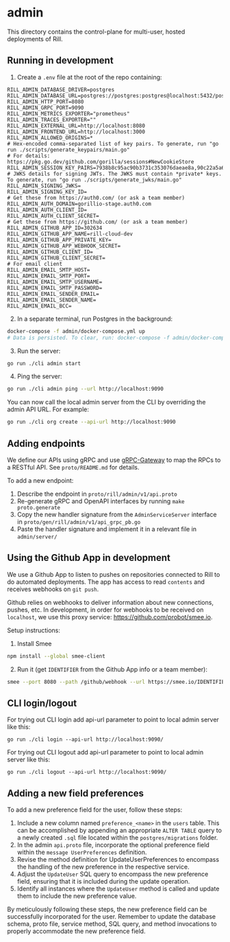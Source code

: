 # admin

This directory contains the control-plane for multi-user, hosted deployments of Rill.

## Running in development

1. Create a `.env` file at the root of the repo containing:
```
RILL_ADMIN_DATABASE_DRIVER=postgres
RILL_ADMIN_DATABASE_URL=postgres://postgres:postgres@localhost:5432/postgres
RILL_ADMIN_HTTP_PORT=8080
RILL_ADMIN_GRPC_PORT=9090
RILL_ADMIN_METRICS_EXPORTER="prometheus"
RILL_ADMIN_TRACES_EXPORTER=""
RILL_ADMIN_EXTERNAL_URL=http://localhost:8080
RILL_ADMIN_FRONTEND_URL=http://localhost:3000
RILL_ADMIN_ALLOWED_ORIGINS=*
# Hex-encoded comma-separated list of key pairs. To generate, run "go run ./scripts/generate_keypairs/main.go"
# For details: https://pkg.go.dev/github.com/gorilla/sessions#NewCookieStore
RILL_ADMIN_SESSION_KEY_PAIRS=7938b8c95ac90b3731c353076daeae8a,90c22a5a6c6b442afdb46855f95eb7d6
# JWKS details for signing JWTs. The JWKS must contain *private* keys. To generate, run "go run ./scripts/generate_jwks/main.go"
RILL_ADMIN_SIGNING_JWKS=
RILL_ADMIN_SIGNING_KEY_ID=
# Get these from https://auth0.com/ (or ask a team member)
RILL_ADMIN_AUTH_DOMAIN=gorillio-stage.auth0.com
RILL_ADMIN_AUTH_CLIENT_ID=
RILL_ADMIN_AUTH_CLIENT_SECRET=
# Get these from https://github.com/ (or ask a team member)
RILL_ADMIN_GITHUB_APP_ID=302634
RILL_ADMIN_GITHUB_APP_NAME=rill-cloud-dev
RILL_ADMIN_GITHUB_APP_PRIVATE_KEY=
RILL_ADMIN_GITHUB_APP_WEBHOOK_SECRET=
RILL_ADMIN_GITHUB_CLIENT_ID=
RILL_ADMIN_GITHUB_CLIENT_SECRET=
# For email client
RILL_ADMIN_EMAIL_SMTP_HOST=
RILL_ADMIN_EMAIL_SMTP_PORT=
RILL_ADMIN_EMAIL_SMTP_USERNAME=
RILL_ADMIN_EMAIL_SMTP_PASSWORD=
RILL_ADMIN_EMAIL_SENDER_EMAIL=
RILL_ADMIN_EMAIL_SENDER_NAME=
RILL_ADMIN_EMAIL_BCC=
```
2. In a separate terminal, run Postgres in the background:
```bash
docker-compose -f admin/docker-compose.yml up 
# Data is persisted. To clear, run: docker-compose -f admin/docker-compose.yml down --volumes
```
3. Run the server:
```bash
go run ./cli admin start
```
4. Ping the server:
```bash
go run ./cli admin ping --url http://localhost:9090
```

You can now call the local admin server from the CLI by overriding the admin API URL. For example:
```bash
go run ./cli org create --api-url http://localhost:9090
```

## Adding endpoints

We define our APIs using gRPC and use [gRPC-Gateway](https://grpc-ecosystem.github.io/grpc-gateway/) to map the RPCs to a RESTful API. See `proto/README.md` for details.

To add a new endpoint:
1. Describe the endpoint in `proto/rill/admin/v1/api.proto`
2. Re-generate gRPC and OpenAPI interfaces by running `make proto.generate`
3. Copy the new handler signature from the `AdminServiceServer` interface in `proto/gen/rill/admin/v1/api_grpc_pb.go`
4. Paste the handler signature and implement it in a relevant file in `admin/server/`

## Using the Github App in development

We use a Github App to listen to pushes on repositories connected to Rill to do automated deployments. The app has access to read `contents` and receives webhooks on `git push`.

Github relies on webhooks to deliver information about new connections, pushes, etc. In development, in order for webhooks to be received on `localhost`, we use this proxy service: https://github.com/probot/smee.io.

Setup instructions:

1. Install Smee
```bash
npm install --global smee-client
```
2. Run it (get `IDENTIFIER` from the Github App info or a team member):
```bash
smee --port 8080 --path /github/webhook --url https://smee.io/IDENTIFIER
```

## CLI login/logout

For trying out CLI login add api-url parameter to point to local admin server like this:
```
go run ./cli login --api-url http://localhost:9090/
```
For trying out CLI logout add api-url parameter to point to local admin server like this:
```
go run ./cli logout --api-url http://localhost:9090/
```
## Adding a new field preferences
To add a new preference field for the user, follow these steps:

1. Include a new column named `preference_<name>` in the `users` table. This can be accomplished by appending an appropriate `ALTER TABLE` query to a newly created `.sql` file located within the `postgres/migrations` folder. 
2. In the admin `api.proto` file, incorporate the optional preference field within the `message UserPreferences` definition. 
3. Revise the method definition for UpdateUserPreferences to encompass the handling of the new preference in the respective service. 
4. Adjust the `UpdateUser` SQL query to encompass the new preference field, ensuring that it is included during the update operation.
5. Identify all instances where the `UpdateUser` method is called and update them to include the new preference value.

By meticulously following these steps, the new preference field can be successfully incorporated for the user. Remember to update the database schema, proto file, service method, SQL query, and method invocations to properly accommodate the new preference field.
